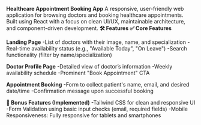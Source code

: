 **Healthcare Appointment Booking App**
A responsive, user-friendly web application for browsing doctors and booking healthcare appointments. Built using React with a focus on clean UI/UX, maintainable architecture, and component-driven development.
**🛠️ Features**
**✅ Core Features**

**Landing Page**
-List of doctors with their image, name, and specialization
-Real-time availability status (e.g., "Available Today", "On Leave")
-Search functionality (filter by name/specialization)

**Doctor Profile Page**
-Detailed view of doctor’s information
-Weekly availability schedule
-Prominent "Book Appointment" CTA

**Appointment Booking**
-Form to collect patient's name, email, and desired date/time
-Confirmation message upon successful booking

**🎯 Bonus Features (Implemented)**
-Tailwind CSS for clean and responsive UI
-Form Validation using basic input checks (email, required fields)
-Mobile Responsiveness: Fully responsive for tablets and smartphones
